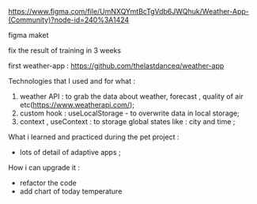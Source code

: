 https://www.figma.com/file/UmNXQYmtBcTgVdb6JWQhuk/Weather-App-(Community)?node-id=240%3A1424

figma maket

fix the result of training in 3 weeks 

first weather-app : 
https://github.com/thelastdanceq/weather-app

Technologies that I used and for what : 
1) weather API          : to grab the data about weather, forecast , quality of air etc(https://www.weatherapi.com/);
2) custom hook          : useLocalStorage - to overwrite data in local storage;
3) context , useContext : to storage global states like : city and time ; 


What i learned and practiced during the pet project : 

- lots of detail of adaptive apps ; 

How i can upgrade it : 
- refactor the code 
- add chart of today temperature 


